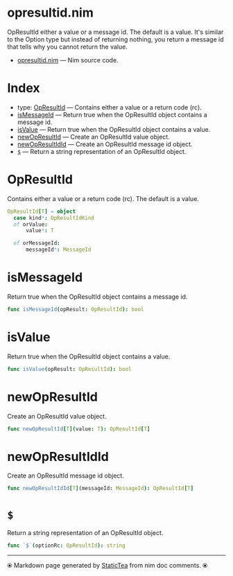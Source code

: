 # opresultid.nim

OpResultId either a value or a message id. The default is a value. It's similar to the Option type but instead of returning nothing, you return a message id that tells why you cannot return the value.

* [opresultid.nim](../src/opresultid.nim) &mdash; Nim source code.
# Index

* type: [OpResultId](#opresultid) &mdash; Contains either a value or a return code (rc).
* [isMessageId](#ismessageid) &mdash; Return true when the OpResultId object contains a message id.
* [isValue](#isvalue) &mdash; Return true when the OpResultId object contains a value.
* [newOpResultId](#newopresultid) &mdash; Create an OpResultId value object.
* [newOpResultIdId](#newopresultidid) &mdash; Create an OpResultId message id object.
* [`$`](#) &mdash; Return a string representation of an OpResultId object.

# OpResultId

Contains either a value or a return code (rc). The default is a value.

```nim
OpResultId[T] = object
  case kind*: OpResultIdKind
  of orValue:
      value*: T

  of orMessageId:
      messageId*: MessageId


```

# isMessageId

Return true when the OpResultId object contains a message id.

```nim
func isMessageId(opResult: OpResultId): bool
```

# isValue

Return true when the OpResultId object contains a value.

```nim
func isValue(opResult: OpResultId): bool
```

# newOpResultId

Create an OpResultId value object.

```nim
func newOpResultId[T](value: T): OpResultId[T]
```

# newOpResultIdId

Create an OpResultId message id object.

```nim
func newOpResultIdId[T](messageId: MessageId): OpResultId[T]
```

# `$`

Return a string representation of an OpResultId object.

```nim
func `$`(optionRc: OpResultId): string
```


---
⦿ Markdown page generated by [StaticTea](https://github.com/flenniken/statictea/) from nim doc comments. ⦿
